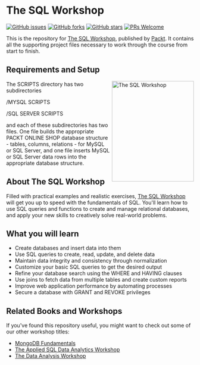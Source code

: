 # The SQL Workshop
[![GitHub issues](https://img.shields.io/github/issues/PacktWorkshops/The-SQL-Workshop.svg)](https://github.com/PacktWorkshops/The-SQL-Workshop/issues)
[![GitHub forks](https://img.shields.io/github/forks/PacktWorkshops/The-SQL-Workshop.svg)](https://github.com/PacktWorkshops/The-SQL-Workshop/network)
[![GitHub stars](https://img.shields.io/github/stars/PacktWorkshops/The-SQL-Workshop.svg)](https://github.com/PacktWorkshops/The-SQL-Workshop/stargazers)
[![PRs Welcome](https://img.shields.io/badge/PRs-welcome-brightgreen.svg)](https://github.com/PacktWorkshops/The-SQL-Workshop/pulls)

This is the repository for [The SQL Workshop](https://www.amazon.com/SQL-Workshop-Interactive-Approach-Learning/dp/1838642358/ref=sr_1_1?dchild=1&keywords=The%20SQL%20Workshop&qid=1610708551&sr=8-1&utm_source=github&utm_medium=repository&utm_campaign=9781838642358&utm_term=SQL&utm_content=The%20SQL%20Workshop), published by [Packt](https://www.packtpub.com/?utm_source=github). It contains all the supporting project files necessary to work through the course from start to finish.

## Requirements and Setup
<a href="https://www.amazon.com/SQL-Workshop-Interactive-Approach-Learning/dp/1838642358/ref=sr_1_1?dchild=1&keywords=The%20SQL%20Workshop&qid=1610708551&sr=8-1&utm_source=github&utm_medium=repository&utm_campaign=9781838642358&utm_term=SQL&utm_content=The%20SQL%20Workshop"><img src="" alt="The SQL Workshop" height="270px" width="220px" align="right" this.target="_blank"></a>

The SCRIPTS directory has two subdirectories

/MYSQL SCRIPTS

/SQL SERVER SCRIPTS

and each of these subdirectories has two files. One file builds the appropriate PACKT ONLINE SHOP database structure - tables, columns, relations - for MySQL or SQL Server, and one file inserts MySQL or SQL Server data rows into the appropriate database structure.

## About The SQL Workshop
Filled with practical examples and realistic exercises, [The SQL Workshop](https://www.amazon.com/SQL-Workshop-Interactive-Approach-Learning/dp/1838642358/ref=sr_1_1?dchild=1&keywords=The%20SQL%20Workshop&qid=1610708551&sr=8-1&utm_source=github&utm_medium=repository&utm_campaign=9781838642358&utm_term=SQL&utm_content=The%20SQL%20Workshop) will get you up to speed with the fundamentals of SQL. You'll learn how to use SQL queries and functions to create and manage relational databases, and apply your new skills to creatively solve real-world problems.	

## What you will learn
* Create databases and insert data into them
* Use SQL queries to create, read, update, and delete data
* Maintain data integrity and consistency through normalization
* Customize your basic SQL queries to get the desired output
* Refine your database search using the WHERE and HAVING clauses
* Use joins to fetch data from multiple tables and create custom reports
* Improve web application performance by automating processes
* Secure a database with GRANT and REVOKE privileges

## Related Books and Workshops
If you've found this repository useful, you might want to check out some of our other workshop titles:
* [MongoDB Fundamentals](https://www.amazon.com/MongoDB-Workshop-Interactive-Approach-Learning/dp/1839210648/ref=sr_1_1?dchild=1&keywords=MongoDB%20Fundamentals&qid=1611064650&s=books&sr=1-1&utm_source=github&utm_medium=repository&utm_campaign=9781839210648&utm_term=MongoDB&utm_content=MongoDB%20Fundamentals)
* [The Applied SQL Data Analytics Workshop](https://www.amazon.com/Applied-SQL-Data-Analytics-Workshop-ebook/dp/B085D91RNK/ref=sr_1_2?crid=1FDBQD0TEVVF9&dchild=1&keywords=applied%20sql%20data%20analytics%20workshop&qid=1610707878&sprefix=applied%20sql%20dat%2Caps%2C330&sr=8-2&utm_source=github&utm_medium=repository&utm_campaign=9781800203679&utm_term=Applied%20SQL%20Data%20Analytics&utm_content=The%20Applied%20SQL%20Data%20Analytics%20Workshop)
* [The Data Analysis Workshop](https://www.amazon.com/Data-Analysis-Workshop-state-art-ebook/dp/B08Q8HXRQ4/ref=sr_1_1?dchild=1&keywords=The%20Data%20Analysis%20Workshop&qid=1610708839&sr=8-1&utm_source=github&utm_medium=repository&utm_campaign=9781839211386&utm_term=Data%20Analysis&utm_content=The%20Data%20Analysis%20Workshop)
